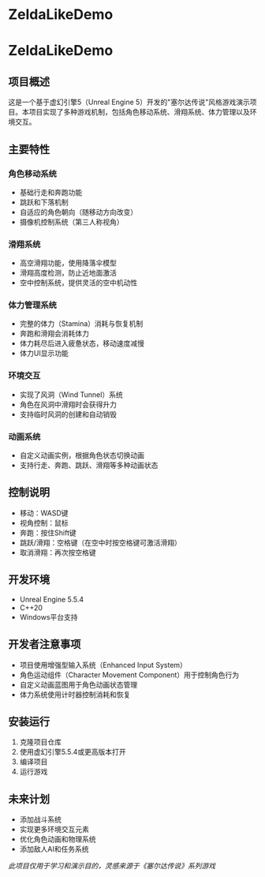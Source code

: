 # ZeldaLikeDemo

# ZeldaLikeDemo
## 项目概述
这是一个基于虚幻引擎5（Unreal Engine 5）开发的"塞尔达传说"风格游戏演示项目。本项目实现了多种游戏机制，包括角色移动系统、滑翔系统、体力管理以及环境交互。
## 主要特性
### 角色移动系统
- 基础行走和奔跑功能
- 跳跃和下落机制
- 自适应的角色朝向（随移动方向改变）
- 摄像机控制系统（第三人称视角）

### 滑翔系统
- 高空滑翔功能，使用降落伞模型
- 滑翔高度检测，防止近地面激活
- 空中控制系统，提供灵活的空中机动性

### 体力管理系统
- 完整的体力（Stamina）消耗与恢复机制
- 奔跑和滑翔会消耗体力
- 体力耗尽后进入疲惫状态，移动速度减慢
- 体力UI显示功能

### 环境交互
- 实现了风洞（Wind Tunnel）系统
- 角色在风洞中滑翔时会获得升力
- 支持临时风洞的创建和自动销毁

### 动画系统
- 自定义动画实例，根据角色状态切换动画
- 支持行走、奔跑、跳跃、滑翔等多种动画状态

## 控制说明
- 移动：WASD键
- 视角控制：鼠标
- 奔跑：按住Shift键
- 跳跃/滑翔：空格键（在空中时按空格键可激活滑翔）
- 取消滑翔：再次按空格键

## 开发环境
- Unreal Engine 5.5.4
- C++20
- Windows平台支持

## 开发者注意事项
- 项目使用增强型输入系统（Enhanced Input System）
- 角色运动组件（Character Movement Component）用于控制角色行为
- 自定义动画蓝图用于角色动画状态管理
- 体力系统使用计时器控制消耗和恢复

## 安装运行
1. 克隆项目仓库
2. 使用虚幻引擎5.5.4或更高版本打开
3. 编译项目
4. 运行游戏

## 未来计划
- 添加战斗系统
- 实现更多环境交互元素
- 优化角色动画和物理系统
- 添加敌人AI和任务系统

_此项目仅用于学习和演示目的，灵感来源于《塞尔达传说》系列游戏_



